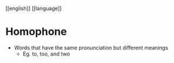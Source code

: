 [[english]] [[language]]

# Homophone
- Words that have the same pronunciation but different meanings
	- Eg. to, too, and two